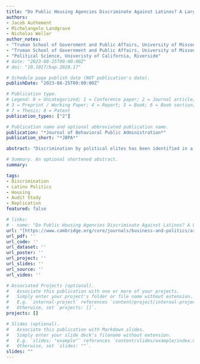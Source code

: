 ```yaml
---
title: "Do Public Housing Agencies Discriminate Against Latinos? A Large-Scale Replication Study to Assess Discrimination"
authors:
- Jacob Authement
- Michelangelo Landgrave
- Nicholas Weller
author_notes:
- "Truman School of Government and Public Affairs, University of Missouri"
- "Truman School of Government and Public Affairs, University of Missouri"
- "Political Science, Univeristy of California, Riverside"
# date: "2023-08-25T00:00:00Z"
# doi: "10.1017/bap.2020.17"

# Schedule page publish date (NOT publication's date).
publishDate: "2023-08-25T00:00:00Z"

# Publication type.
# Legend: 0 = Uncategorized; 1 = Conference paper; 2 = Journal article;
# 3 = Preprint / Working Paper; 4 = Report; 5 = Book; 6 = Book section;
# 7 = Thesis; 8 = Patent
publication_types: ["2"]

# Publication name and optional abbreviated publication name.
publication: "*Journal of Behavioral Public Administration*"
publication_short: "*JBPA*"

abstract: "Discrimination by political elites has been identified in a variety of earlier studies. However, research about discrimination by street-level bureaucrats has more mixed findings. To contribute to knowledge about bureaucratic discrimination we conducted a study that followed up on a prior audit of public housing agencies by Einstein and Glick (2017) and made two significant improvements: we pre-test the names used to ensure that they primarily manipulate perceptions of ethnicity, and we include approximately three times more public housing agencies. Our larger sample size produces more precise estimates and allows us to better explore potential moderation such as racial resentment, professionalization, and population size. We fail to find statistically significant differences in how white and Hispanic aliases are treated across three measures (any reply, friendly replies, and quick replies). We also do not find any meaningful variation across racial resentment or professionalization but find some evidence of moderation by city population size."

# Summary. An optional shortened abstract.
summary:

tags:
- Discrimination
- Latino Politics
- Housing
- Audit Study
- Replication
featured: false

# links:
# - name: "Do Public Housing Agencies Discriminate Against Latinos? A Large-Scale Replication Study to Assess Discrimination"
url: "[https://www.cambridge.org/core/journals/business-and-politics/article/deindustrialization-and-the-demand-for-protection/E526153245E859666F0DA5AB74E057EA](https://doi.org/10.30636/jbpa.61.325)"
url_pdf: ''
url_code: ''
url_dataset: ''
url_poster: ''
url_project: ''
url_slides: ''
url_source: ''
url_video: ''

# Associated Projects (optional).
#   Associate this publication with one or more of your projects.
#   Simply enter your project's folder or file name without extension.
#   E.g. `internal-project` references `content/project/internal-project/index.md`.
#   Otherwise, set `projects: []`.
projects: []

# Slides (optional).
#   Associate this publication with Markdown slides.
#   Simply enter your slide deck's filename without extension.
#   E.g. `slides: "example"` references `content/slides/example/index.md`.
#   Otherwise, set `slides: ""`.
slides: ""
---
```

